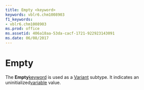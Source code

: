```yaml
---
title: Empty <keyword>
keywords: vblr6.chm1008903
f1_keywords:
- vblr6.chm1008903
ms.prod: office
ms.assetid: 406a18aa-53da-cacf-1721-922923143091
ms.date: 06/08/2017
---
```



# Empty <keyword>

The  **Empty**[keyword](../../Glossary/vbe-glossary.md#keyword) is used as a [Variant](../../Glossary/vbe-glossary.md#variant-data-type) subtype. It indicates an uninitialized[variable](../../Glossary/vbe-glossary.md#variable) value.


